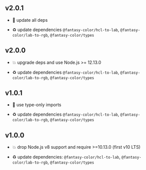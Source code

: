 ## v2.0.1

* 🐞 update all deps

* ♻️ update dependencies `@fantasy-color/hcl-to-lab`, `@fantasy-color/lab-to-rgb`, `@fantasy-color/types`

## v2.0.0

* 💥 upgrade deps and use Node.js >= 12.13.0

* ♻️ update dependencies `@fantasy-color/hcl-to-lab`, `@fantasy-color/lab-to-rgb`, `@fantasy-color/types`

## v1.0.1

* 🐞 use type-only imports

* ♻️ update dependencies `@fantasy-color/hcl-to-lab`, `@fantasy-color/lab-to-rgb`, `@fantasy-color/types`

## v1.0.0

* 💥 drop Node.js v8 support and require >=10.13.0 (first v10 LTS)

* ♻️ update dependencies: `@fantasy-color/hcl-to-lab`, `@fantasy-color/lab-to-rgb`, `@fantasy-color/types`
